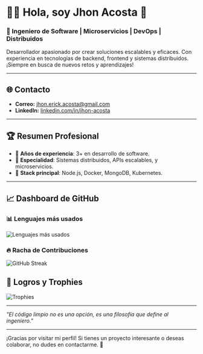 # 👨‍💻 Hola, soy Jhon Acosta 👋

### 🚀 Ingeniero de Software | Microservicios | DevOps | Distribuidos

Desarrollador apasionado por crear soluciones escalables y eficaces. Con experiencia en tecnologías de backend, frontend y sistemas distribuidos. ¡Siempre en busca de nuevos retos y aprendizajes!

---

## 🌐 Contacto
- **Correo:** [jhon.erick.acosta@gmail.com](mailto:jhon.erick.acosta@gmail.com)
- **LinkedIn:** [linkedin.com/in/jhon-acosta](https://www.linkedin.com/in/jhon-acosta-661464292/)

---

## 🏆 Resumen Profesional
- 🔹 **Años de experiencia**: 3+ en desarrollo de software.
- 🔹 **Especialidad**: Sistemas distribuidos, APIs escalables, y microservicios.
- 🔹 **Stack principal**: Node.js, Docker, MongoDB, Kubernetes.

---

## 📈 Dashboard de GitHub

### 📊 Lenguajes más usados
![Lenguajes más usados](https://github-readme-stats.vercel.app/api/top-langs/?username=jhon-acosta&layout=compact&theme=github_dark&hide=html,css&langs_count=6)

### 🔥 Racha de Contribuciones
![GitHub Streak](https://streak-stats.demolab.com?user=jhon-acosta&theme=github-dark-blue&date_format=j%20M%5B%20Y%5D)

## 🌟 Logros y Trophies
![Trophies](https://github-profile-trophy.vercel.app/?username=jhon-acosta&theme=gruvbox&margin-w=15&margin-h=15)

---

*"El código limpio no es una opción, es una filosofía que define al ingeniero."*

---

¡Gracias por visitar mi perfil! Si tienes un proyecto interesante o deseas colaborar, no dudes en contactarme. 🚀
